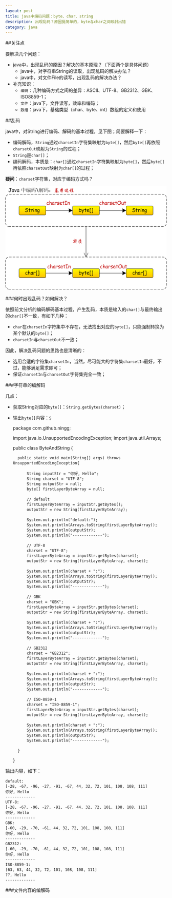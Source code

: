 ```yaml
---
layout: post
title: java中编码问题：byte、char、string
description: 出现乱码？原因挺简单的，byte与char之间映射出错
category: java
---
```



##关注点

要解决几个问题：

* java中，出现乱码的原因？解决的基本原理？（下面两个是具体问题）
	* java中，对字符串String的读取，出现乱码的解决办法？
	* java中，对文件File的读写，出现乱码的解决办法？
* 补充知识：
	* `编码`：几种编码方式之间的差异：ASCII、UTF-8、GB2312、GBK、ISO8859-1；
	* `文件`：java下，文件读写，效率和编码；
	* `数组`：java下，基础类型（char、byte、int）数组的定义和使用


##乱码

java中，对String进行编码、解码的基本过程，见下图；简要解释一下：

* 编码解码，`String`通过`charsetIn`字符集映射为`byte[]`，然后`byte[]`再依照`charsetOut`映射为`String`的过程；
* `String`是`char[]`；
* 编码解码，本质是：`char[]`通过`charsetIn`字符集映射为`byte[]`，然后`byte[]`再依照`charsetOut`映射为`char[]`的过程；

**疑问**：`charset`字符集，对应于编码方式吗？


![](/images/java-encode-byte-char-string/encode-process.png)



###何时出现乱码？如何解决？

依照前文分析的编码解码基本过程，产生乱码，本质是输入的`char[]`与最终输出的`char[]`不一致，有如下几种：

* `char`在`charsetIn`字符集中不存在，无法找出对应的`byte[]`，只能强制转换为某个默认的`byte[]`；
* `charsetIn`与`charsetOut`不一致；

因此，解决乱码问题的思路也是清晰的：

* 选用合适的字符集`charsetIn`，当然，尽可能大的字符集`charsetIn`最好，不过，能够满足需求即可；
* 保证`charsetIn`与`charsetOut`字符集完全一致；


###字符串的编解码

几点：

* 获取String对应的`byte[]`：`String.getBytes(charset)`；
* 输出`byte[]`内容：`S`

	package com.github.ningg;

	import java.io.UnsupportedEncodingException;
	import java.util.Arrays;

	public class ByteAndString {

		public static void main(String[] args) throws UnsupportedEncodingException{
			
			String inputStr = "你好, Hello";
			String charset = "UTF-8";
			String outputStr = null;
			byte[] firstLayerByteArray = null;
			
			// default
			firstLayerByteArray = inputStr.getBytes();
			outputStr = new String(firstLayerByteArray);

			System.out.println("default:");
			System.out.println(Arrays.toString(firstLayerByteArray));
			System.out.println(outputStr);
			System.out.println("-------------");
			
			// UTF-8
			charset = "UTF-8";
			firstLayerByteArray = inputStr.getBytes(charset);
			outputStr = new String(firstLayerByteArray, charset);
			
			System.out.println(charset + ":");	
			System.out.println(Arrays.toString(firstLayerByteArray));
			System.out.println(outputStr);
			System.out.println("-------------");

			// GBK
			charset = "GBK";
			firstLayerByteArray = inputStr.getBytes(charset);
			outputStr = new String(firstLayerByteArray, charset);
			
			System.out.println(charset + ":");
			System.out.println(Arrays.toString(firstLayerByteArray));
			System.out.println(outputStr);
			System.out.println("-------------");

			// GB2312
			charset = "GB2312";
			firstLayerByteArray = inputStr.getBytes(charset);
			outputStr = new String(firstLayerByteArray, charset);
			
			System.out.println(charset + ":");
			System.out.println(Arrays.toString(firstLayerByteArray));
			System.out.println(outputStr);
			System.out.println("-------------");

			// ISO-8859-1
			charset = "ISO-8859-1";
			firstLayerByteArray = inputStr.getBytes(charset);
			outputStr = new String(firstLayerByteArray, charset);
			
			System.out.println(charset + ":");
			System.out.println(Arrays.toString(firstLayerByteArray));
			System.out.println(outputStr);
			System.out.println("-------------");
			
		}
	}

输出内容，如下：

	default:
	[-28, -67, -96, -27, -91, -67, 44, 32, 72, 101, 108, 108, 111]
	你好, Hello
	-------------
	UTF-8:
	[-28, -67, -96, -27, -91, -67, 44, 32, 72, 101, 108, 108, 111]
	你好, Hello
	-------------
	GBK:
	[-60, -29, -70, -61, 44, 32, 72, 101, 108, 108, 111]
	你好, Hello
	-------------
	GB2312:
	[-60, -29, -70, -61, 44, 32, 72, 101, 108, 108, 111]
	你好, Hello
	-------------
	ISO-8859-1:
	[63, 63, 44, 32, 72, 101, 108, 108, 111]
	??, Hello
	-------------





###文件内容的编解码












[NingG]:    http://ningg.github.com  "NingG"




